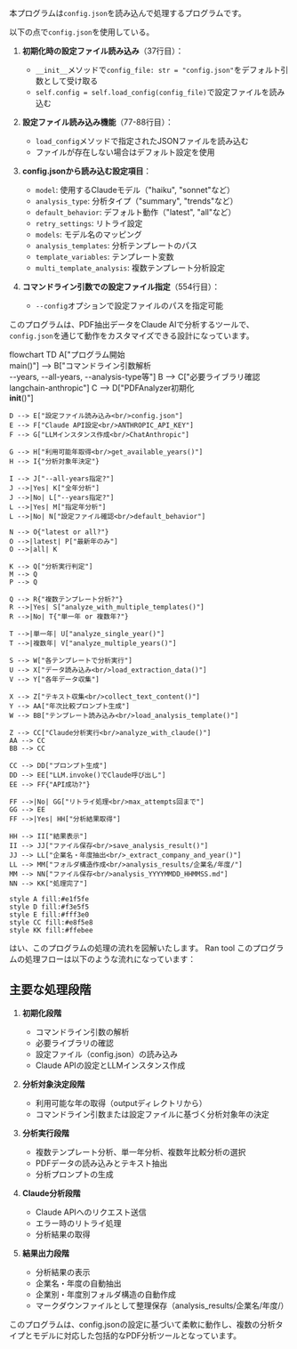 本プログラムは`config.json`を読み込んで処理するプログラムです。

以下の点で`config.json`を使用している。

1. **初期化時の設定ファイル読み込み**（37行目）：
   - `__init__`メソッドで`config_file: str = "config.json"`をデフォルト引数として受け取る
   - `self.config = self.load_config(config_file)`で設定ファイルを読み込む

2. **設定ファイル読み込み機能**（77-88行目）：
   - `load_config`メソッドで指定されたJSONファイルを読み込む
   - ファイルが存在しない場合はデフォルト設定を使用

3. **config.jsonから読み込む設定項目**：
   - `model`: 使用するClaudeモデル（"haiku", "sonnet"など）
   - `analysis_type`: 分析タイプ（"summary", "trends"など）
   - `default_behavior`: デフォルト動作（"latest", "all"など）
   - `retry_settings`: リトライ設定
   - `models`: モデル名のマッピング
   - `analysis_templates`: 分析テンプレートのパス
   - `template_variables`: テンプレート変数
   - `multi_template_analysis`: 複数テンプレート分析設定

4. **コマンドライン引数での設定ファイル指定**（554行目）：
   - `--config`オプションで設定ファイルのパスを指定可能

このプログラムは、PDF抽出データをClaude AIで分析するツールで、`config.json`を通じて動作をカスタマイズできる設計になっています。


flowchart TD
    A["プログラム開始<br/>main()"] --> B["コマンドライン引数解析<br/>--years, --all-years, --analysis-type等"]
    B --> C["必要ライブラリ確認<br/>langchain-anthropic"]
    C --> D["PDFAnalyzer初期化<br/>__init__()"]
    
    D --> E["設定ファイル読み込み<br/>config.json"]
    E --> F["Claude API設定<br/>ANTHROPIC_API_KEY"]
    F --> G["LLMインスタンス作成<br/>ChatAnthropic"]
    
    G --> H["利用可能年取得<br/>get_available_years()"]
    H --> I{"分析対象年決定"}
    
    I --> J["--all-years指定?"]
    J -->|Yes| K["全年分析"]
    J -->|No| L["--years指定?"]
    L -->|Yes| M["指定年分析"]
    L -->|No| N["設定ファイル確認<br/>default_behavior"]
    
    N --> O{"latest or all?"}
    O -->|latest| P["最新年のみ"]
    O -->|all| K
    
    K --> Q["分析実行判定"]
    M --> Q
    P --> Q
    
    Q --> R{"複数テンプレート分析?"}
    R -->|Yes| S["analyze_with_multiple_templates()"]
    R -->|No| T{"単一年 or 複数年?"}
    
    T -->|単一年| U["analyze_single_year()"]
    T -->|複数年| V["analyze_multiple_years()"]
    
    S --> W["各テンプレートで分析実行"]
    U --> X["データ読み込み<br/>load_extraction_data()"]
    V --> Y["各年データ収集"]
    
    X --> Z["テキスト収集<br/>collect_text_content()"]
    Y --> AA["年次比較プロンプト生成"]
    W --> BB["テンプレート読み込み<br/>load_analysis_template()"]
    
    Z --> CC["Claude分析実行<br/>analyze_with_claude()"]
    AA --> CC
    BB --> CC
    
    CC --> DD["プロンプト生成"]
    DD --> EE["LLM.invoke()でClaude呼び出し"]
    EE --> FF{"API成功?"}
    
    FF -->|No| GG["リトライ処理<br/>max_attempts回まで"]
    GG --> EE
    FF -->|Yes| HH["分析結果取得"]
    
    HH --> II["結果表示"]
    II --> JJ["ファイル保存<br/>save_analysis_result()"]
    JJ --> LL["企業名・年度抽出<br/>_extract_company_and_year()"]
    LL --> MM["フォルダ構造作成<br/>analysis_results/企業名/年度/"]
    MM --> NN["ファイル保存<br/>analysis_YYYYMMDD_HHMMSS.md"]
    NN --> KK["処理完了"]
    
    style A fill:#e1f5fe
    style D fill:#f3e5f5
    style E fill:#fff3e0
    style CC fill:#e8f5e8
    style KK fill:#ffebee
    

はい、このプログラムの処理の流れを図解いたします。
Ran tool
このプログラムの処理フローは以下のような流れになっています：

## 主要な処理段階

1. **初期化段階**
   - コマンドライン引数の解析
   - 必要ライブラリの確認
   - 設定ファイル（config.json）の読み込み
   - Claude APIの設定とLLMインスタンス作成

2. **分析対象決定段階**
   - 利用可能な年の取得（outputディレクトリから）
   - コマンドライン引数または設定ファイルに基づく分析対象年の決定

3. **分析実行段階**
   - 複数テンプレート分析、単一年分析、複数年比較分析の選択
   - PDFデータの読み込みとテキスト抽出
   - 分析プロンプトの生成

4. **Claude分析段階**
   - Claude APIへのリクエスト送信
   - エラー時のリトライ処理
   - 分析結果の取得

5. **結果出力段階**
   - 分析結果の表示
   - 企業名・年度の自動抽出
   - 企業別・年度別フォルダ構造の自動作成
   - マークダウンファイルとして整理保存（analysis_results/企業名/年度/）

このプログラムは、config.jsonの設定に基づいて柔軟に動作し、複数の分析タイプとモデルに対応した包括的なPDF分析ツールとなっています。

